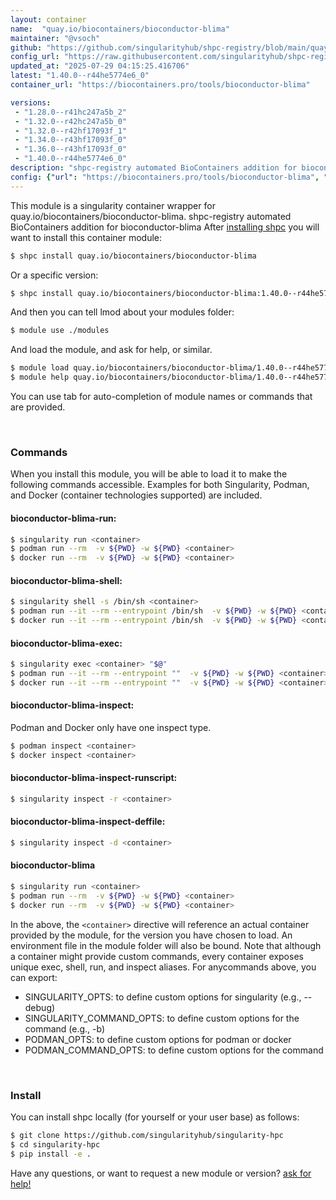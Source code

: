 ```yaml
---
layout: container
name:  "quay.io/biocontainers/bioconductor-blima"
maintainer: "@vsoch"
github: "https://github.com/singularityhub/shpc-registry/blob/main/quay.io/biocontainers/bioconductor-blima/container.yaml"
config_url: "https://raw.githubusercontent.com/singularityhub/shpc-registry/main/quay.io/biocontainers/bioconductor-blima/container.yaml"
updated_at: "2025-07-29 04:15:25.416706"
latest: "1.40.0--r44he5774e6_0"
container_url: "https://biocontainers.pro/tools/bioconductor-blima"

versions:
 - "1.28.0--r41hc247a5b_2"
 - "1.32.0--r42hc247a5b_0"
 - "1.32.0--r42hf17093f_1"
 - "1.34.0--r43hf17093f_0"
 - "1.36.0--r43hf17093f_0"
 - "1.40.0--r44he5774e6_0"
description: "shpc-registry automated BioContainers addition for bioconductor-blima"
config: {"url": "https://biocontainers.pro/tools/bioconductor-blima", "maintainer": "@vsoch", "description": "shpc-registry automated BioContainers addition for bioconductor-blima", "latest": {"1.40.0--r44he5774e6_0": "sha256:d69ad4db7d0dd0b239f98301aafec0650e593a0bf9c91a0250bea6d5da822787"}, "tags": {"1.28.0--r41hc247a5b_2": "sha256:6e43eeb54dd17e5557e1ada227ada0f312c11d79d8a6204ef9a007331f938c14", "1.32.0--r42hc247a5b_0": "sha256:da645990c16051fb4ae84dee558d2aefa07a1dfffa2884f0346bf7d6fb36af91", "1.32.0--r42hf17093f_1": "sha256:d6b1f74fb782ca3038da80f4cfd59805f63546d7ee38e3fcf4cd75e30acfd568", "1.34.0--r43hf17093f_0": "sha256:4b3704b059d47761139d2e248ef9fbf7a4fbf16576e238f5e5a48ff51be3f83b", "1.36.0--r43hf17093f_0": "sha256:3b2d2ad164e3f414ac2039021af33e8a269b39491e82c447e66bb22bf6d9a054", "1.40.0--r44he5774e6_0": "sha256:d69ad4db7d0dd0b239f98301aafec0650e593a0bf9c91a0250bea6d5da822787"}, "docker": "quay.io/biocontainers/bioconductor-blima"}
---
```


This module is a singularity container wrapper for quay.io/biocontainers/bioconductor-blima.
shpc-registry automated BioContainers addition for bioconductor-blima
After [installing shpc](#install) you will want to install this container module:


```bash
$ shpc install quay.io/biocontainers/bioconductor-blima
```

Or a specific version:

```bash
$ shpc install quay.io/biocontainers/bioconductor-blima:1.40.0--r44he5774e6_0
```

And then you can tell lmod about your modules folder:

```bash
$ module use ./modules
```

And load the module, and ask for help, or similar.

```bash
$ module load quay.io/biocontainers/bioconductor-blima/1.40.0--r44he5774e6_0
$ module help quay.io/biocontainers/bioconductor-blima/1.40.0--r44he5774e6_0
```

You can use tab for auto-completion of module names or commands that are provided.

<br>

### Commands

When you install this module, you will be able to load it to make the following commands accessible.
Examples for both Singularity, Podman, and Docker (container technologies supported) are included.

#### bioconductor-blima-run:

```bash
$ singularity run <container>
$ podman run --rm  -v ${PWD} -w ${PWD} <container>
$ docker run --rm  -v ${PWD} -w ${PWD} <container>
```

#### bioconductor-blima-shell:

```bash
$ singularity shell -s /bin/sh <container>
$ podman run --it --rm --entrypoint /bin/sh  -v ${PWD} -w ${PWD} <container>
$ docker run --it --rm --entrypoint /bin/sh  -v ${PWD} -w ${PWD} <container>
```

#### bioconductor-blima-exec:

```bash
$ singularity exec <container> "$@"
$ podman run --it --rm --entrypoint ""  -v ${PWD} -w ${PWD} <container> "$@"
$ docker run --it --rm --entrypoint ""  -v ${PWD} -w ${PWD} <container> "$@"
```

#### bioconductor-blima-inspect:

Podman and Docker only have one inspect type.

```bash
$ podman inspect <container>
$ docker inspect <container>
```

#### bioconductor-blima-inspect-runscript:

```bash
$ singularity inspect -r <container>
```

#### bioconductor-blima-inspect-deffile:

```bash
$ singularity inspect -d <container>
```



#### bioconductor-blima

```bash
$ singularity run <container>
$ podman run --rm  -v ${PWD} -w ${PWD} <container>
$ docker run --rm  -v ${PWD} -w ${PWD} <container>
```


In the above, the `<container>` directive will reference an actual container provided
by the module, for the version you have chosen to load. An environment file in the
module folder will also be bound. Note that although a container
might provide custom commands, every container exposes unique exec, shell, run, and
inspect aliases. For anycommands above, you can export:

 - SINGULARITY_OPTS: to define custom options for singularity (e.g., --debug)
 - SINGULARITY_COMMAND_OPTS: to define custom options for the command (e.g., -b)
 - PODMAN_OPTS: to define custom options for podman or docker
 - PODMAN_COMMAND_OPTS: to define custom options for the command

<br>

### Install

You can install shpc locally (for yourself or your user base) as follows:

```bash
$ git clone https://github.com/singularityhub/singularity-hpc
$ cd singularity-hpc
$ pip install -e .
```

Have any questions, or want to request a new module or version? [ask for help!](https://github.com/singularityhub/singularity-hpc/issues)